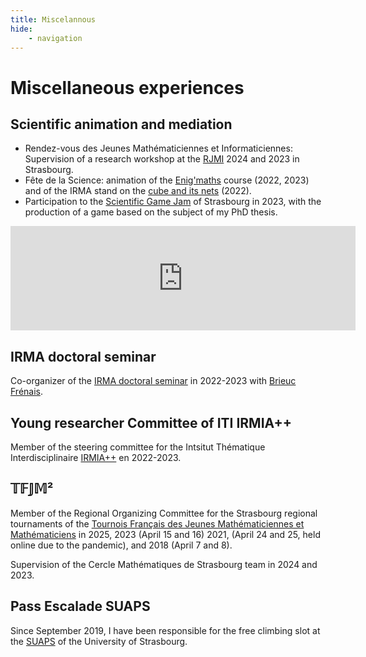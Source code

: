 ```yaml
---
title: Miscelannous
hide:
    - navigation
---
```


# Miscellaneous experiences


## Scientific animation and mediation

- Rendez-vous des Jeunes Mathématiciennes et Informaticiennes: Supervision of a research workshop at the [RJMI](https://filles-et-maths.fr/rjmi/) 2024 and 2023 in Strasbourg.
- Fête de la Science: animation of the [Enig'maths](https://www.fetedelascience.fr/parcours-enig-maths) course (2022, 2023) and of the IRMA stand on the [cube and its nets](https://www.fetedelascience.fr/le-cube-et-ses-patrons) (2022).
- Participation to the [Scientific Game Jam](https://www.scientificgamejam.org/) of Strasbourg in 2023, with the production of a game based on the subject of my PhD thesis.


<iframe frameborder="0" src="https://itch.io/embed/1966165?bg_color=1e2129&amp;fg_color=bec1c6&amp;link_color=2094f3&amp;border_color=363636" width="552" height="167">
    <a href="https://bmatthieu3.itch.io/a-vue-doeil">
    À vue d'œil by bmatthieu3, Elisa Krauffel, Thomas Saigre, Sam Lezard, Jules Winter
    </a>
</iframe>

## IRMA doctoral seminar

Co-organizer of the [IRMA doctoral seminar](https://irma.math.unistra.fr/seminaires/seminaire-doctorants.html) in 2022-2023 with [Brieuc Frénais](https://irma.math.unistra.fr/~frenais/).

## Young researcher Committee of ITI IRMIA++

Member of the steering committee for the Intsitut Thématique Interdisciplinaire [IRMIA++](https://irmiapp.unistra.fr/) en 2022-2023.


## 𝕋𝔽𝕁𝕄²

Member of the Regional Organizing Committee for the Strasbourg regional tournaments of the [Tournois Français des Jeunes Mathématiciennes et Mathématiciens](https://tfjm.org/) in 2025, 2023 (April 15 and 16) 2021, (April 24 and 25, held online due to the pandemic), and 2018 (April 7 and 8).

Supervision of the Cercle Mathématiques de Strasbourg team in 2024 and 2023.


## Pass Escalade SUAPS

Since September 2019, I have been responsible for the free climbing slot at the [SUAPS](https://suaps.unistra.fr/) of the University of Strasbourg.